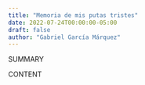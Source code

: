```yaml
---
title: "Memoria de mis putas tristes"
date: 2022-07-24T00:00:00-05:00
draft: false
author: "Gabriel García Márquez"
---
```


SUMMARY

<!--more-->

CONTENT